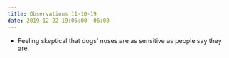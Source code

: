 ```yaml
---
title: Observations 11-10-19
date: 2019-12-22 19:06:00 -06:00
---
```


- Feeling skeptical that dogs’ noses are as sensitive as people say they are.
